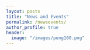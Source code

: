 ```yaml
---
layout: posts
title: "News and Events"
permalink: /newsevents/
author_profile: true
header:
  image: "/images/peng160.png"
---
```






